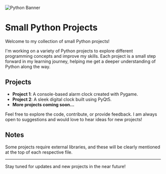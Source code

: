 ![Python Banner](https://www.python.org/static/community_logos/python-logo.png)

# Small Python Projects

Welcome to my collection of small Python projects!

I'm working on a variety of Python projects to explore different programming concepts and improve my skills. Each project is a small step forward in my learning journey, helping me get a deeper understanding of Python along the way.

## Projects

- **Project 1**: A console-based alarm clock created with Pygame.
- **Project 2**: A sleek digital clock built using PyQt5.
- **More projects coming soon…**

Feel free to explore the code, contribute, or provide feedback. I am always open to suggestions and would love to hear ideas for new projects!

## Notes

Some projects require external libraries, and these will be clearly mentioned at the top of each respective file.

---

Stay tuned for updates and new projects in the near future!

